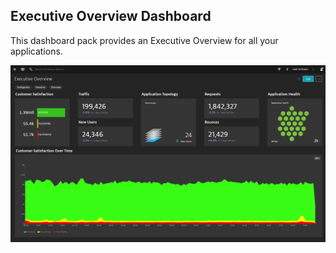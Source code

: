 ## Executive Overview Dashboard
This dashboard pack provides an Executive Overview for all your applications.

![Executive Overview Dashboard](EO.png)
